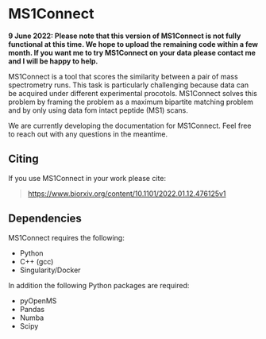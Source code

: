 # MS1Connect

**9 June 2022: Please note that this version of MS1Connect is not fully functional at this time. We hope to upload the remaining code within a few month. If you want me to try MS1Connect on your data please contact me and I will be happy to help.**

MS1Connect is a tool that scores the similarity between a pair of mass spectrometry runs. This task is particularly challenging because data can be acquired under different experimental procotols. MS1Connect solves this problem by framing the problem as a maximum bipartite matching problem and by only using data fom intact peptide (MS1) scans.

We are currently developing the documentation for MS1Connect. Feel free to reach out with any questions in the meantime.

## Citing
If you use MS1Connect in your work please cite:
>https://www.biorxiv.org/content/10.1101/2022.01.12.476125v1

## Dependencies
MS1Connect requires the following:
- Python
- C++ (gcc)
- Singularity/Docker

In addition the following Python packages are required:
- pyOpenMS
- Pandas
- Numba
- Scipy
